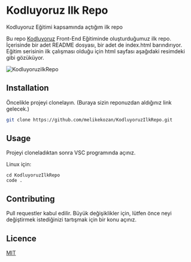 # Kodluyoruz Ilk Repo
Kodluyoruz Eğitimi kapsamında açtığım ilk repo

Bu repo [Kodluyoruz](https://www.kodluyoruz.org/) Front-End Eğitiminde oluşturduğumuz ilk repo. İçerisinde bir adet README dosyası, bir adet de index.html barındırıyor. Eğitim serisinin ilk çalışması olduğu için html sayfası aşağıdaki resimdeki gibi gözüküyor.

![KodluyoruzilkRepo]()

## Installation

Öncelikle projeyi clonelayın. (Buraya sizin reponuzdan aldığınız link gelecek.)

```bash 
git clone https://github.com/melikekozan/KodluyoruzIlkRepo.git 
```

## Usage

Projeyi cloneladıktan sonra VSC programında açınız.

Linux için:

```linux
cd KodluyoruzIlkRepo
code . 
```

## Contributing

Pull requestler kabul edilir. Büyük değişiklikler için, lütfen önce neyi değiştirmek istediğinizi tartışmak için bir konu açınız.

## Licence

[MIT](https://choosealicense.com/licenses/mit/)
